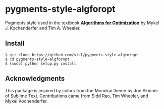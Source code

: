 # pygments-style-algforopt

Pygments style used in the textbook [**Algorithms for Optimization**](http://mitpress.mit.edu/books/algorithms-optimization) by Mykel J. Kochenderfer and Tim A. Wheeler.

## Install

    $ git clone https://github.com/sisl/pygments-style-algforopt
    $ cd pygments-style-algforopt
    $ (sudo) python setup.py install

## Acknowledgments

This package is inspired by colors from the Monokai theme by Jon Skinner of Sublime Text. Contributions came from Sidd Rao, Tim Wheeler, and Mykel Kochenderfer.